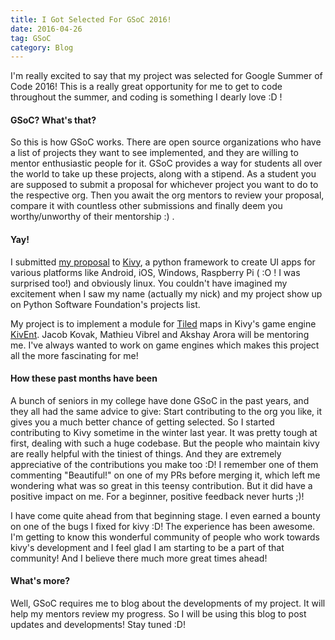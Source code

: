 ```yaml
---
title: I Got Selected For GSoC 2016!
date: 2016-04-26
tag: GSoC
category: Blog
---
```


I'm really excited to say that my project was selected for Google Summer of Code 2016! 
This is a really great opportunity for me to get to code throughout the summer, and coding is something I dearly love :D !

#### GSoC? What's that?

So this is how GSoC works. There are open source organizations who have a list of projects they want to see implemented, and they are willing to mentor
enthusiastic people for it. GSoC provides a way for students all over the world to take up these projects, along with a stipend. 
As a student you are supposed to submit a proposal for whichever project you want to do to the respective org. 
Then you await the org mentors to review your proposal, compare it with countless other submissions
and finally deem you worthy/unworthy of their mentorship :) .

#### Yay!

I submitted [my proposal](https://github.com/saketkc/fos-proposals/blob/master/GSoC-2016/Accepted/PSF-Kivy-udiboy1209-Tiled-Integration-With-KivEnt/PSF-Kivy-udiboy1209-Tiled-Integration-With-KivEnt.md) to [Kivy](http://www.kivy.org), a python framework to create UI apps for various platforms 
like Android, iOS, Windows, Raspberry Pi ( :O ! I was surprised too!) and obviously linux.
You couldn't have imagined my excitement when I saw my name (actually my nick) and my project show up 
on Python Software Foundation's projects list.

My project is to implement a module for [Tiled](http://www.mapeditor.org) maps in Kivy's game engine [KivEnt](http://www.kivent.org/).
Jacob Kovak, Mathieu Vibrel and Akshay Arora will be mentoring me.
I've always wanted to work on game engines which makes this project all the more fascinating for me!

#### How these past months have been

A bunch of seniors in my college have done GSoC in the past years, and they all had the same advice to give:
Start contributing to the org you like, it gives you a much better chance of getting selected.
So I started contributing to Kivy sometime in the winter last year. It was pretty tough at first, dealing with such a huge
codebase. But the people who maintain kivy are really helpful with the tiniest of things. And they are
extremely appreciative of the contributions you make too :D! I remember one of them commenting "Beautiful!" 
on one of my PRs before merging it, which left me wondering what was so great in this teensy contribution.
But it did have a positive impact on me. For a beginner, positive feedback never hurts ;)!

I have come quite ahead from that beginning stage. I even earned a bounty on one of the bugs I fixed for kivy :D!
The experience has been awesome. I'm getting to know this wonderful community of people who work towards kivy's development
and I feel glad I am starting to be a part of that community! And I believe there much more great times ahead!

#### What's more?

Well, GSoC requires me to blog about the developments of my project. It will help my mentors review my progress.
So I will be using this blog to post updates and developments! Stay tuned :D!
